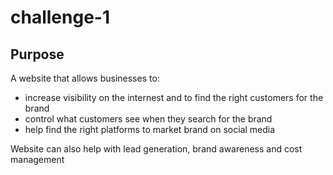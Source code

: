 # challenge-1

## Purpose
A website that allows businesses to:
- increase visibility on the internest and to find the right customers for the brand
- control what customers see when they search for the brand
- help find the right platforms to market brand on social media

Website can also help with lead generation, brand awareness and cost management

